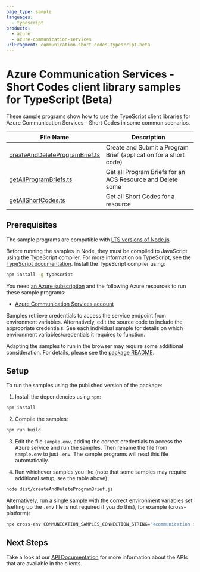 ```yaml
---
page_type: sample
languages:
  - typescript
products:
  - azure
  - azure-communication-services
urlFragment: communication-short-codes-typescript-beta
---
```


# Azure Communication Services - Short Codes client library samples for TypeScript (Beta)

These sample programs show how to use the TypeScript client libraries for Azure Communication Services - Short Codes in some common scenarios.

| **File Name**                                                 | **Description**                                                  |
| ------------------------------------------------------------- | ---------------------------------------------------------------- |
| [createAndDeleteProgramBrief.ts][createanddeleteprogrambrief] | Create and Submit a Program Brief (application for a short code) |
| [getAllProgramBriefs.ts][getallprogrambriefs]                 | Get all Program Briefs for an ACS Resource and Delete some       |
| [getAllShortCodes.ts][getallshortcodes]                       | Get all Short Codes for a resource                               |

## Prerequisites

The sample programs are compatible with [LTS versions of Node.js](https://github.com/nodejs/release#release-schedule).

Before running the samples in Node, they must be compiled to JavaScript using the TypeScript compiler. For more information on TypeScript, see the [TypeScript documentation][typescript]. Install the TypeScript compiler using:

```bash
npm install -g typescript
```

You need [an Azure subscription][freesub] and the following Azure resources to run these sample programs:

- [Azure Communication Services account][createinstance_azurecommunicationservicesaccount]

Samples retrieve credentials to access the service endpoint from environment variables. Alternatively, edit the source code to include the appropriate credentials. See each individual sample for details on which environment variables/credentials it requires to function.

Adapting the samples to run in the browser may require some additional consideration. For details, please see the [package README][package].

## Setup

To run the samples using the published version of the package:

1. Install the dependencies using `npm`:

```bash
npm install
```

2. Compile the samples:

```bash
npm run build
```

3. Edit the file `sample.env`, adding the correct credentials to access the Azure service and run the samples. Then rename the file from `sample.env` to just `.env`. The sample programs will read this file automatically.

4. Run whichever samples you like (note that some samples may require additional setup, see the table above):

```bash
node dist/createAndDeleteProgramBrief.js
```

Alternatively, run a single sample with the correct environment variables set (setting up the `.env` file is not required if you do this), for example (cross-platform):

```bash
npx cross-env COMMUNICATION_SAMPLES_CONNECTION_STRING="<communication samples connection string>" node dist/createAndDeleteProgramBrief.js
```

## Next Steps

Take a look at our [API Documentation][apiref] for more information about the APIs that are available in the clients.

[createanddeleteprogrambrief]: https://github.com/Azure/azure-sdk-for-js/blob/main/sdk/communication/communication-short-codes/samples/v1-beta/typescript/src/createAndDeleteProgramBrief.ts
[getallprogrambriefs]: https://github.com/Azure/azure-sdk-for-js/blob/main/sdk/communication/communication-short-codes/samples/v1-beta/typescript/src/getAllProgramBriefs.ts
[getallshortcodes]: https://github.com/Azure/azure-sdk-for-js/blob/main/sdk/communication/communication-short-codes/samples/v1-beta/typescript/src/getAllShortCodes.ts
[apiref]: https://docs.microsoft.com/javascript/api/@azure/communication-short-codes
[freesub]: https://azure.microsoft.com/free/
[createinstance_azurecommunicationservicesaccount]: https://docs.microsoft.com/azure/communication-services/quickstarts/create-communication-resource
[package]: https://github.com/Azure/azure-sdk-for-js/tree/main/sdk/communication/communication-short-codes/README.md
[typescript]: https://www.typescriptlang.org/docs/home.html

